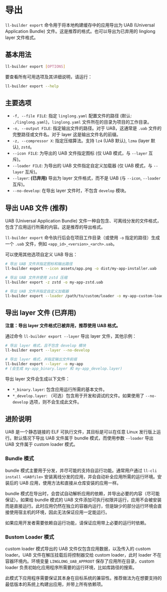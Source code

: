 <!--
SPDX-FileCopyrightText: 2023 UnionTech Software Technology Co., Ltd.

SPDX-License-Identifier: LGPL-3.0-or-later
-->

# 导出

`ll-builder export` 命令用于将本地构建缓存中的应用导出为 UAB (Universal Application Bundle) 文件。这是推荐的格式。也可以导出为已弃用的 linglong layer 文件格式。

## 基本用法

```bash
ll-builder export [OPTIONS]
```

要查看所有可用选项及其详细说明，请运行：

```bash
ll-builder export --help
```

## 主要选项

* `-f, --file FILE`: 指定 `linglong.yaml` 配置文件的路径 (默认: `./linglong.yaml`)，`linglong.yaml` 文件所在的目录为项目的工作目录。
* `-o, --output FILE`: 指定输出文件的路径。对于 UAB，这通常是 `.uab` 文件的完整路径或文件名。对于 layer 这是输出文件名的前缀。
* `-z, --compressor X`: 指定压缩算法。支持 `lz4` (UAB 默认), `lzma` (layer 默认), `zstd`。
* `--icon FILE`: 为导出的 UAB 文件指定图标 (仅 UAB 模式，与 `--layer` 互斥)。
* `--loader FILE`: 为导出的 UAB 文件指定自定义加载器 (仅 UAB 模式，与 `--layer` 互斥)。
* `--layer`: **(已弃用)** 导出为 layer 文件格式，而不是 UAB (与 `--icon`, `--loader` 互斥)。
* `--no-develop`: 在导出 layer 文件时，不包含 `develop` 模块。

## 导出 UAB 文件 (推荐)

UAB (Universal Application Bundle) 文件一种自包含、可离线分发的文件格式，包含了应用运行所需的内容。这是推荐的导出格式。

`ll-builder export` 命令执行后会在项目工作目录（或使用 `-o` 指定的路径）生成一个 `.uab` 文件，例如 `<app_id>_<version>_<arch>.uab`。

可以使用其他选项自定义 UAB 导出：

```bash
# 导出 UAB 文件并指定图标和输出路径
ll-builder export --icon assets/app.png -o dist/my-app-installer.uab

# 导出 UAB 文件并使用 zstd 压缩
ll-builder export -z zstd -o my-app-zstd.uab

# 导出 UAB 文件并指定自定义加载器
ll-builder export --loader /path/to/custom/loader -o my-app-custom-loader.uab
```

## 导出 layer 文件 (已弃用)

**注意：导出 layer 文件格式已被弃用，推荐使用 UAB 格式。**

通过命令 `ll-builder export --layer` 导出 layer 文件，其他示例：

```bash
# 导出 layer 格式，且不包含 develop 模块
ll-builder export --layer --no-develop

# 导出 layer 格式，并指定输出文件前缀
ll-builder export --layer -o my-app
# (会生成 my-app_binary.layer 和 my-app_develop.layer)
```

导出 layer 文件会生成以下文件：

* `*_binary.layer`: 包含应用运行所需的基本文件。
* `*_develop.layer`: （可选）包含用于开发和调试的文件。如果使用了 `--no-develop` 选项，则不会生成此文件。

## 进阶说明

UAB 是一个静态链接的 ELF 可执行文件，其目标是可以在任意 Linux 发行版上运行。默认情况下导出 UAB 文件属于 bundle 模式，而使用参数 `--loader` 导出 UAB 文件属于 custom loader 模式。

### Bundle 模式

bundle 模式主要用于分发，并尽可能的支持自运行功能。通常用户通过 `ll-cli install <UABfile>` 安装离线分发的应用，并会自动补全应用所需的运行环境。安装后的 UAB 应用，使用方法和直接从仓库安装的应用一样。

bundle 模式在导出时，会尝试自动解析应用的依赖，并导出必要的内容（尽可能保证）。如果给 bundle 模式的 UAB 文件添加可执行权限并运行，应用不会被安装而是直接运行。此时应用仍然在独立的容器内运行，但是缺少的部分运行环境会直接使用宿主机的环境，因此无法保证应用一定能运行。

如果应用开发者需要依赖自运行功能，请保证应用带上必要的运行时依赖。

### Bustom Loader 模式

custom loader 模式导出的 UAB 文件仅包含应用数据，以及传入的 custom loader。UAB 文件在解压挂载后将控制器交给 custom loader，此时 loader 不在容器环境内。环境变量 `LINGLONG_UAB_APPROOT` 保存了应用所在目录，custom loader 负责初始化应用程序所需要的运行环境，比如库路径的搜索。

此模式下应用程序需要保证其本身在目标系统的兼容性。推荐做法为在想要支持的最低版本的系统上构建出应用，并带上所有依赖项。
